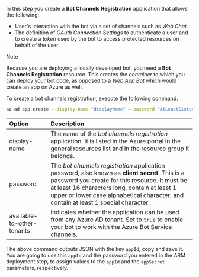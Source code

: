 In this step you create a **Bot Channels Registration** application that allows the following:

- User's interaction with the bot via a set of channels such as *Web Chat*.
- The definition of *OAuth Connection Settings* to authenticate a user and to create a *token* used by the bot to access protected resources on behalf of the user.

> [!NOTE]
> Because you are deploying a locally developed bot, you need a **Bot Channels Registration** resource.
> This creates the *container* to which you can deploy your bot code, as opposed to a *Web App Bot* which would create an app on Azure as well.

To create a bot channels registration, execute the following command:

```cmd
az ad app create --display-name "displayName" --password "AtLeastSixteenCharacters_0" --available-to-other-tenants
```

| Option   | Description |
|:---------|:------------|
| display-name | The name of the *bot channels registration* application. It is listed in the Azure portal in the general resources list and in the resource group it belongs.|
| password | The *bot channels registration* application password, also known as **client secret**. This is a password you create for this resource. It must be at least 16 characters long, contain at least 1 upper or lower case alphabetical character, and contain at least 1 special character.|
| available-to-other-tenants| Indicates whether the application can be used from any Azure AD tenant. Set to `true` to enable your bot to work with the Azure Bot Service channels.|

The above command outputs JSON with the key `appId`, copy and save it.
You are going to use this `appId` and the password you entered in the ARM deployment step, to assign values to the `appId` and the `appSecret` parameters, respectively.
